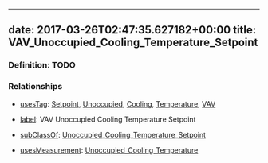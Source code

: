 
---
date: 2017-03-26T02:47:35.627182+00:00
title: VAV_Unoccupied_Cooling_Temperature_Setpoint
---
### Definition: TODO

### Relationships

* [usesTag](https://brickschema.org/schema/1.0/BrickFrame#usesTag): [Setpoint](https://brickschema.org/schema/1.0/BrickTag#Setpoint), [Unoccupied](https://brickschema.org/schema/1.0/BrickTag#Unoccupied), [Cooling](https://brickschema.org/schema/1.0/BrickTag#Cooling), [Temperature](https://brickschema.org/schema/1.0/BrickTag#Temperature), [VAV](https://brickschema.org/schema/1.0/BrickTag#VAV)

* [label](http://www.w3.org/2000/01/rdf-schema#label): VAV Unoccupied Cooling Temperature Setpoint

* [subClassOf](http://www.w3.org/2000/01/rdf-schema#subClassOf): [Unoccupied_Cooling_Temperature_Setpoint](https://brickschema.org/schema/1.0/Brick#Unoccupied_Cooling_Temperature_Setpoint)

* [usesMeasurement](https://brickschema.org/schema/1.0/BrickFrame#usesMeasurement): [Unoccupied_Cooling_Temperature](https://brickschema.org/schema/1.0/Brick#Unoccupied_Cooling_Temperature)
